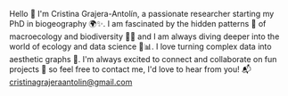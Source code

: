 Hello 🌼 I'm Cristina Grajera-Antolín, a passionate researcher starting my PhD in biogeography 🌍✨. I am fascinated by the hidden patterns 🔮 of macroecology and biodiversity 🦋🌿 and I am always diving deeper into the world of ecology and data science 🌱📊. I love turning complex data into aesthetic graphs 🎨. I'm always excited to connect and collaborate on fun projects 💞 so feel free to contact me, I'd love to hear from you! 📬 cristinagrajeraantolin@gmail.com

<!---
Xtina-Grajera-Antolin/Xtina-Grajera-Antolin is a ✨ special ✨ repository because its `README.md` (this file) appears on your GitHub profile.
You can click the Preview link to take a look at your changes.
--->
